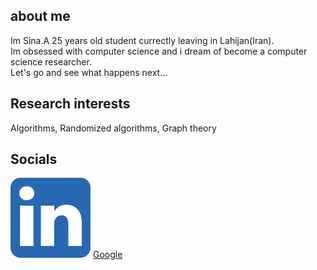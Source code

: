 ## about me
Im Sina.A 25 years old student currectly leaving in Lahijan(Iran).<br />
Im obsessed with computer science and i dream of become a computer science researcher.<br />
Let's go and see what happens next...


## Research interests
Algorithms, Randomized algorithms, Graph theory


## Socials
![linkdin](/assets/images/linkdin.png)
[Google](https://www.google.com/)
